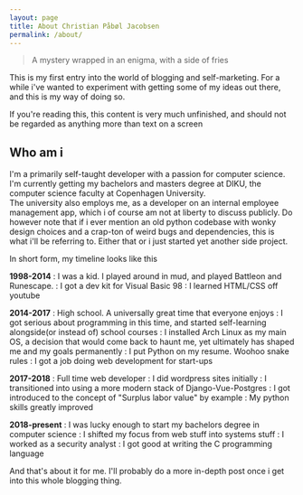 ```yaml
---
layout: page
title: About Christian Påbøl Jacobsen
permalink: /about/
---
```


> A mystery wrapped in an enigma, with a side of fries

This is my first entry into the world of blogging and self-marketing. For a while i've wanted to
experiment with getting some of my ideas out there, and this is my way of doing so.

If you're reading this, this content is very much unfinished, and should not be regarded as 
anything more than text on a screen

## Who am i
I'm a primarily self-taught developer with a passion for computer science. I'm currently getting
my bachelors and masters degree at DIKU, the computer science faculty at Copenhagen University.  
The university also employs me, as a developer on an internal employee management app, which i of
course am not at liberty to discuss publicly. Do however note that if i ever mention an old python
codebase with wonky design choices and a crap-ton of weird bugs and dependencies, this is what i'll
be referring to. Either that or i just started yet another side project.

In short form, my timeline looks like this 

**1998-2014**
: I was a kid. I played around in mud, and played Battleon and Runescape.
: I got a dev kit for Visual Basic 98
: I learned HTML/CSS off youtube

**2014-2017**
: High school. A universally great time that everyone enjoys
: I got serious about programming in this time, and started self-learning alongside(or instead of)
school courses
: I installed Arch Linux as my main OS, a decision that would come back to haunt me, yet ultimately
has shaped me and my goals permanently
: I put Python on my resume. Woohoo snake rules
: I got a job doing web development for start-ups

**2017-2018**
: Full time web developer
: I did wordpress sites initially
: I transitioned into using a more modern stack of Django-Vue-Postgres
: I got introduced to the concept of "Surplus labor value" by example
: My python skills greatly improved

**2018-present**
: I was lucky enough to start my bachelors degree in computer science
: I shifted my focus from web stuff into systems stuff
: I worked as a security analyst
: I got good at writing the C programming language

And that's about it for me. I'll probably do a more in-depth post once i get into this whole 
blogging thing.

[jekyll-organization]: https://github.com/jekyll
